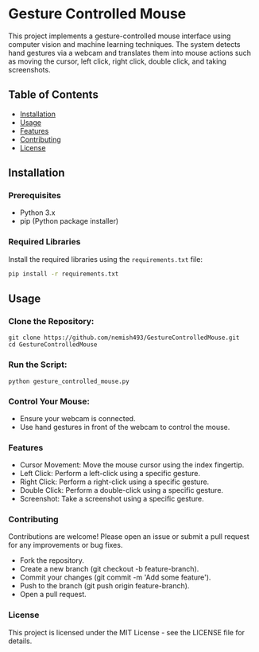 # Gesture Controlled Mouse

This project implements a gesture-controlled mouse interface using computer vision and machine learning techniques. The system detects hand gestures via a webcam and translates them into mouse actions such as moving the cursor, left click, right click, double click, and taking screenshots.

## Table of Contents

- [Installation](#installation)
- [Usage](#usage)
- [Features](#features)
- [Contributing](#contributing)
- [License](#license)

## Installation

### Prerequisites

- Python 3.x
- pip (Python package installer)

### Required Libraries

Install the required libraries using the `requirements.txt` file:

```bash
pip install -r requirements.txt
```
## Usage

### Clone the Repository:
```
git clone https://github.com/nemish493/GestureControlledMouse.git
cd GestureControlledMouse
```
### Run the Script:
```
python gesture_controlled_mouse.py
```
### Control Your Mouse:

- Ensure your webcam is connected.
- Use hand gestures in front of the webcam to control the mouse.
### Features
- Cursor Movement: Move the mouse cursor using the index fingertip.
- Left Click: Perform a left-click using a specific gesture.
- Right Click: Perform a right-click using a specific gesture.
- Double Click: Perform a double-click using a specific gesture.
- Screenshot: Take a screenshot using a specific gesture.

### Contributing
Contributions are welcome! Please open an issue or submit a pull request for any improvements or bug fixes.

- Fork the repository.
- Create a new branch (git checkout -b feature-branch).
- Commit your changes (git commit -m 'Add some feature').
- Push to the branch (git push origin feature-branch).
- Open a pull request.

### License
This project is licensed under the MIT License - see the LICENSE file for details.



